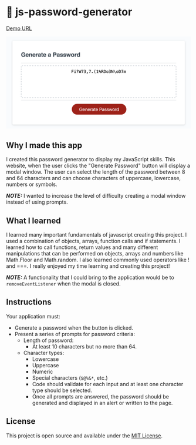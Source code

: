 # :file_folder: js-password-generator

[Demo URL](https://wisethee.github.io/js-password-generator/)

![Screenshot](https://github.com/wisethee/js-password-generator/blob/main/assets/images/cover.png?raw=true)

## Why I made this app
I created this password generator to display my JavaScript skills. This website, when the user clicks the "Generate Password" button will display a modal window. The user can select the length of the password between 8 and 64 characters and can choose characters of uppercase, lowercase, numbers or symbols.

**_NOTE:_** I wanted to increase the level of difficulty creating a modal window instead of using prompts.


## What I learned
I learned many important fundamentals of javascript creating this project. I used a combination of objects, arrays, function calls and if statements. I learned how to call functions, return values and many different manipulations that can be performed on objects, arrays and numbers like Math.Floor and Math.random. I also learned commonly used operators like ! and ===. I really enjoyed my time learning and creating this project!

**_NOTE:_** A functionality that I could bring to the application would be to ```removeEventListener``` when the modal is closed.

## Instructions
Your application must:
- Generate a password when the button is clicked.
- Present a series of prompts for password criteria:
  - Length of password:
    - At least 10 characters but no more than 64.
  - Character types:
    - Lowercase
    - Uppercase
    - Numeric
    - Special characters (```$@%&*```, etc.)
    - Code should validate for each input and at least one character type should be selected.
    - Once all prompts are answered, the password should be generated and displayed in an alert or written to the page.

## License
This project is open source and available under the [MIT License](LICENSE.md).